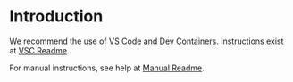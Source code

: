 
# Introduction

We recommend the use of [VS Code](https://code.visualstudio.com/) and [Dev Containers](https://code.visualstudio.com/docs/devcontainers/containers). Instructions exist at [VSC Readme](VSCDEV.md).

For manual instructions, see help at [Manual Readme](MANUAL.md).